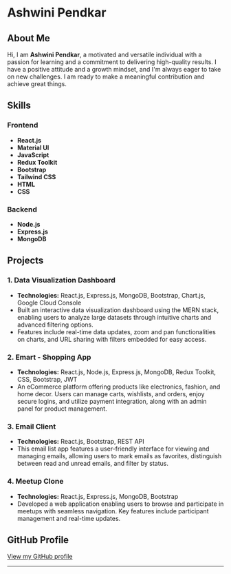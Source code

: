 # Ashwini Pendkar

## About Me

Hi, I am **Ashwini Pendkar**, a motivated and versatile individual with a passion for learning and a commitment to delivering high-quality results. I have a positive attitude and a growth mindset, and I'm always eager to take on new challenges. I am ready to make a meaningful contribution and achieve great things.

## Skills

### Frontend

- **React.js**
- **Material UI**
- **JavaScript**
- **Redux Toolkit**
- **Bootstrap**
- **Tailwind CSS**
- **HTML**
- **CSS**

### Backend

- **Node.js**
- **Express.js**
- **MongoDB**

## Projects

### 1. Data Visualization Dashboard

- **Technologies:** React.js, Express.js, MongoDB, Bootstrap, Chart.js, Google Cloud Console
- Built an interactive data visualization dashboard using the MERN stack, enabling users to analyze large datasets through intuitive charts and advanced filtering options.
- Features include real-time data updates, zoom and pan functionalities on charts, and URL sharing with filters embedded for easy access.

### 2. Emart - Shopping App

- **Technologies:** React.js, Node.js, Express.js, MongoDB, Redux Toolkit, CSS, Bootstrap, JWT
- An eCommerce platform offering products like electronics, fashion, and home decor. Users can manage carts, wishlists, and orders, enjoy secure logins, and utilize payment integration, along with an admin panel for product management.

### 3. Email Client

- **Technologies:** React.js, Bootstrap, REST API
- This email list app features a user-friendly interface for viewing and managing emails, allowing users to mark emails as favorites, distinguish between read and unread emails, and filter by status.

### 4. Meetup Clone

- **Technologies:** React.js, Express.js, MongoDB, Bootstrap
- Developed a web application enabling users to browse and participate in meetups with seamless navigation. Key features include participant management and real-time updates.

## GitHub Profile

[View my GitHub profile](https://github.com/ashwinipendkar953)

---
